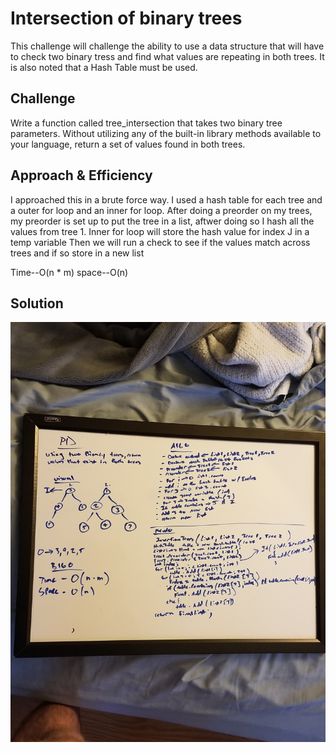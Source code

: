 # Intersection of binary trees
This challenge will challenge the ability to use a data structure that will have to check two binary tress
and find what values are repeating in both trees. It is also noted that a Hash Table must be used.

## Challenge
Write a function called tree_intersection that takes two binary tree parameters.
Without utilizing any of the built-in library methods available to your language, return a set of values found in both trees.

## Approach & Efficiency
I approached this in a brute force way. I used a hash table for each tree and a outer for loop and an inner for loop.
After doing a preorder on my trees, my preorder is set up to put the tree in a list, aftwer doing so I hash all the values from tree 1.
Inner for loop will store the hash value for index J in a temp variable
Then we will run a check to see if the values match across trees and if so store in a new list

Time--O(n * m)
space--O(n)


## Solution
![demo](https://github.com/Bigrig72/data_structures_and_algorithms_401/blob/master/Challenges/TreeIntersection/TreeIntersectionHashTable/Assets/20190220_073137.jpg)

